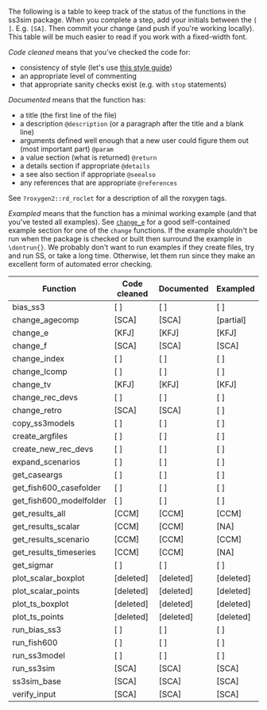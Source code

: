 The following is a table to keep track of the status of the functions in the
ss3sim package. When you complete a step, add your initials between the `[ ]`.
E.g. `[SA]`. Then commit your change (and push if you're working locally). This
table will be much easier to read if you work with a fixed-width font.

*Code cleaned* means that you've checked the code for:

- consistency of style (let's use [this style guide](http://adv-r.had.co.nz/Style.html))
- an appropriate level of commenting
- that appropriate sanity checks exist (e.g. with `stop` statements)

*Documented* means that the function has:

- a title (the first line of the file)
- a description `@description` (or a paragraph after the title and a blank
  line)
- arguments defined well enough that a new user could figure them out (most
  important part) `@param`
- a value section (what is returned) `@return`
- a details section if appropriate `@details`
- a see also section if appropriate `@seealso`
- any references that are appropriate `@references`

See `?roxygen2::rd_roclet` for a description of all the roxygen tags.

*Exampled* means that the function has a minimal working example (and that
you've tested all examples). See
[`change_e`](https://github.com/seananderson/ss3sim/blob/master/R/change_e.r)
for a good self-contained example section for one of the `change` functions.
If the example shouldn't be run when the package is checked or built then
surround the example in `\dontrun{}`. We probably don't want to run examples
if they create files, try and run SS, or take a long time. Otherwise, let
them run since they make an excellent form of automated error checking.


Function                | Code cleaned  | Documented    | Exampled
----------------------- | ------------- | ------------  | -----------
bias_ss3                |  [   ]          |  [   ]          |  [   ]
change_agecomp          |  [SCA]          |  [SCA]          |  [partial] 
change_e                |  [KFJ]          |  [KFJ]          |  [KFJ]
change_f                |  [SCA]          |  [SCA]          |  [SCA]
change_index            |  [   ]          |  [   ]          |  [   ]
change_lcomp            |  [   ]          |  [   ]          |  [   ]
change_tv               |  [KFJ]          |  [KFJ]          |  [KFJ]
change_rec_devs         |  [   ]          |  [   ]          |  [   ]
change_retro            |  [SCA]          |  [SCA]          |  [   ]
copy_ss3models          |  [   ]          |  [   ]          |  [   ]
create_argfiles         |  [   ]          |  [   ]          |  [   ]
create_new_rec_devs     |  [   ]          |  [   ]          |  [   ]
expand_scenarios        |  [   ]          |  [   ]          |  [   ]
get_caseargs            |  [   ]          |  [   ]          |  [   ]
get_fish600_casefolder  |  [   ]          |  [   ]          |  [   ]
get_fish600_modelfolder |  [   ]          |  [   ]          |  [   ]
get_results_all         |  [CCM]          |  [CCM]          |  [CCM]
get_results_scalar      |  [CCM]          |  [CCM]          |  [NA]
get_results_scenario    |  [CCM]          |  [CCM]          |  [CCM]
get_results_timeseries  |  [CCM]          |  [CCM]          |  [NA]
get_sigmar              |  [   ]          |  [   ]          |  [   ]
plot_scalar_boxplot     |  [deleted]      |  [deleted]      |  [deleted]
plot_scalar_points      |  [deleted]      |  [deleted]      |  [deleted]
plot_ts_boxplot         |  [deleted]      |  [deleted]      |  [deleted]
plot_ts_points          |  [deleted]      |  [deleted]      |  [deleted]
run_bias_ss3            |  [   ]          |  [   ]          |  [   ]
run_fish600             |  [   ]          |  [   ]          |  [   ]
run_ss3model            |  [   ]          |  [   ]          |  [   ]
run_ss3sim              |  [SCA]          |  [SCA]          |  [SCA]
ss3sim_base             |  [SCA]          |  [SCA]          |  [SCA]
verify_input            |  [SCA]          |  [SCA]          |  [SCA]
